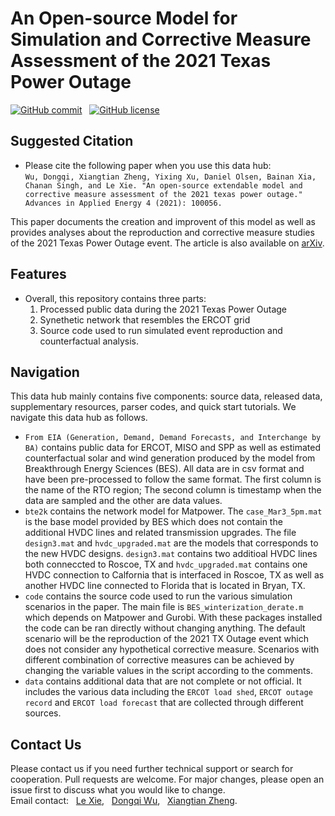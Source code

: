 # An Open-source Model for Simulation and Corrective Measure Assessment of the 2021 Texas Power Outage

[![GitHub commit](https://img.shields.io/github/last-commit/tamu-engineering-research/2021TXPowerOutage)](https://github.com/tamu-engineering-research/2021TXPowerOutage/commits/master) &nbsp;
[![GitHub license](https://img.shields.io/badge/license-MIT-yellow)](https://choosealicense.com/licenses/mit/)


## Suggested Citation 
- Please cite the following paper when you use this data hub:  
`
Wu, Dongqi, Xiangtian Zheng, Yixing Xu, Daniel Olsen, Bainan Xia, Chanan Singh, and Le Xie. "An open-source extendable model and corrective measure assessment of the 2021 texas power outage." Advances in Applied Energy 4 (2021): 100056.
`

This paper documents the creation and improvent of this model as well as provides analyses about the reproduction and corrective measure studies of the 2021 Texas Power Outage event. The article is also available on [arXiv](https://arxiv.org/abs/2104.04146).

## Features
- Overall, this repository contains three parts: 
	1) Processed public data during the 2021 Texas Power Outage 
	2) Synethetic network that resembles the ERCOT grid
	3) Source code used to run simulated event reproduction and counterfactual analysis.


## Navigation
This data hub mainly contains five components: source data, released data, supplementary resources, parser codes, and  quick start tutorials. We navigate this data hub as follows.

- `From EIA (Generation, Demand, Demand Forecasts, and Interchange by BA)` contains public data for ERCOT, MISO and SPP as well as estimated counterfactual solar and wind generation produced by the model from Breakthrough Energy Sciences (BES). All data are in csv format and have been pre-processed to follow the same format. The first column is the name of the RTO region; The second column is timestamp when the data are sampled and the other are data values.
- `bte2k` contains the network model for Matpower. The `case_Mar3_5pm.mat` is the base model provided by BES which does not contain the additional HVDC lines and related transmission upgrades. The file `design3.mat` and `hvdc_upgraded.mat` are the models that corresponds to the new HVDC designs. `design3.mat` contains two additioal HVDC lines both conneccted to Roscoe, TX and `hvdc_upgraded.mat` contains one HVDC connection to Calfornia that is interfaced in Roscoe, TX as well as another HVDC line connected to Florida that is located in Bryan, TX.
- `code` contains the source code used to run the various simulation scenarios in the paper. The main file is `BES_winterization_derate.m` which depends on Matpower and Gurobi. With these packages installed the code can be ran directly without changing anything. The default scenario will be the reproduction of the 2021 TX Outage event which does not consider any hypothetical corrective measure. Scenarios with different combination of corrective measures can be achieved by changing the variable values in the script according to the comments.
- `data` contains additional data that are not complete or not official. It includes the various data including the `ERCOT load shed`, `ERCOT outage record` and `ERCOT load forecast` that are collected through different sources.

## Contact Us
Please contact us if you need further technical support or search for cooperation. Pull requests are welcome. For major changes, please open an issue first to discuss what you would like to change.\
Email contact: &nbsp; [Le Xie](mailto:le.xie@tamu.edu?subject=[GitHub]%20TX_Outage), &nbsp; [Dongqi Wu](mailto:dqwu@tamu.edu?subject=[GitHub]%20TX_Outage), &nbsp; [Xiangtian Zheng](mailto:zxt0515@tamu.edu?subject=[GitHub]%20TX_Outage).
